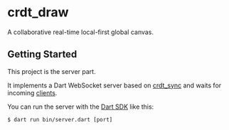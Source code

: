 # crdt_draw

A collaborative real-time local-first global canvas.

## Getting Started

This project is the server part.

It implements a Dart WebSocket server based on [crdt_sync](https://github.com/cachapa/crdt_sync) and waits for incoming [clients](https://github.com/cachapa/crdt_draw/tree/master/client).

You can run the server with the [Dart SDK](https://dart.dev/get-dart)
like this:

```
$ dart run bin/server.dart [port]
```
